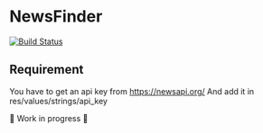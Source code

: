 NewsFinder
===================
[![Build Status](https://travis-ci.org/Glognus/NewsFinder.svg?branch=master)](https://travis-ci.org/Glognus/NewsFinder)


## Requirement
You have to get an api key from https://newsapi.org/
And add it in res/values/strings/api_key

🚧 Work in progress 🚧
